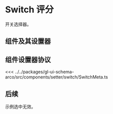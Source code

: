 <script setup>
import Example from '../../.vitepress/components/setter/switch/Example.vue';
import {SwitchMeta as componentMeta} from "@geelato/gl-ui-schema-arco";

</script>


# Switch 评分
开关选择器。

## 组件及其设置器

<Example /> 

## 组件设置器协议

<ComponentBuilderExample :componentMeta="componentMeta"/>
<<< ../../packages/gl-ui-schema-arco/src/components/setter/switch/SwitchMeta.ts

## 后续
示例选中无效。

